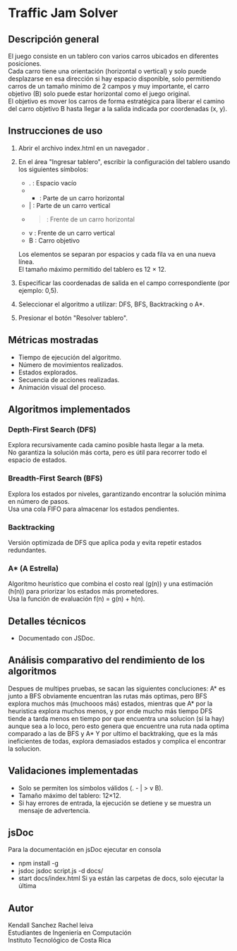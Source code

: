 # Traffic Jam Solver


## Descripción general
El juego consiste en un tablero con varios carros ubicados en diferentes posiciones.  
Cada carro tiene una orientación (horizontal o vertical) y solo puede desplazarse en esa dirección si hay espacio disponible, solo permitiendo carros de un tamaño minimo de 2 campos
y muy importante, el carro objetivo (B) solo puede estar horizontal como el juego original.  
El objetivo es mover los carros de forma estratégica para liberar el camino del carro objetivo B hasta llegar a la salida indicada por coordenadas (x, y).

## Instrucciones de uso
1. Abrir el archivo index.html en un navegador .
2. En el área "Ingresar tablero", escribir la configuración del tablero usando los siguientes símbolos:
   - .  : Espacio vacío  
   - -  : Parte de un carro horizontal  
   - |  : Parte de un carro vertical  
   - >  : Frente de un carro horizontal  
   - v  : Frente de un carro vertical  
   - B  : Carro objetivo  

   Los elementos se separan por espacios y cada fila va en una nueva línea.  
   El tamaño máximo permitido del tablero es 12 × 12.
3. Especificar las coordenadas de salida en el campo correspondiente (por ejemplo: 0,5).
4. Seleccionar el algoritmo a utilizar: DFS, BFS, Backtracking o A*.
5. Presionar el botón "Resolver tablero".

## Métricas mostradas
- Tiempo de ejecución del algoritmo.  
- Número de movimientos realizados.  
- Estados explorados.  
- Secuencia de acciones realizadas.  
- Animación visual del proceso.

## Algoritmos implementados

### Depth-First Search (DFS)
Explora recursivamente cada camino posible hasta llegar a la meta.  
No garantiza la solución más corta, pero es útil para recorrer todo el espacio de estados.

### Breadth-First Search (BFS)
Explora los estados por niveles, garantizando encontrar la solución mínima en número de pasos.  
Usa una cola FIFO para almacenar los estados pendientes.

### Backtracking
Versión optimizada de DFS que aplica poda y evita repetir estados redundantes.

### A* (A Estrella)
Algoritmo heurístico que combina el costo real (g(n)) y una estimación (h(n)) para priorizar los estados más prometedores.  
Usa la función de evaluación f(n) = g(n) + h(n).

## Detalles técnicos  
- Documentado con JSDoc.

##  Análisis comparativo del rendimiento de los algoritmos

Despues de multipes pruebas, se sacan las siguientes concluciones:
A* es junto a BFS obviamente encuentran las rutas más optimas, pero BFS explora 
muchos más (muchooos más) estados, mientras que A* por la heuristica explora muchos menos, y por ende mucho más tiempo
DFS tiende a tarda menos en tiempo por que encuentra una solucion (sí la hay) aunque sea a lo loco, pero esto genera que encuentre una ruta nada optima comparado a las de BFS y A*
Y por ultimo el backtraking, que es la más ineficientes de todas, explora demasiados estados y complica el encontrar la solucion.

## Validaciones implementadas
- Solo se permiten los símbolos válidos (. - | > v B).  
- Tamaño máximo del tablero: 12×12.  
- Si hay errores de entrada, la ejecución se detiene y se muestra un mensaje de advertencia.


## jsDoc
Para la documentación en jsDoc ejecutar en consola
- npm install -g 
- jsdoc jsdoc script.js -d docs/ 
- start docs/index.html
Si ya están las carpetas de docs, solo ejecutar la última

## Autor
Kendall Sanchez
Rachel leiva  
Estudiantes de Ingeniería en Computación  
Instituto Tecnológico de Costa Rica

